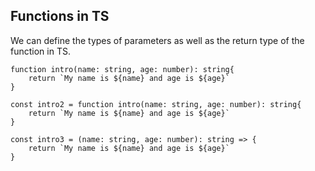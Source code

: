## Functions in TS

We can define the types of parameters as well as the return type of the function in TS.

```
function intro(name: string, age: number): string{
    return `My name is ${name} and age is ${age}`
}

const intro2 = function intro(name: string, age: number): string{
    return `My name is ${name} and age is ${age}`
}

const intro3 = (name: string, age: number): string => {
    return `My name is ${name} and age is ${age}`
}
```

